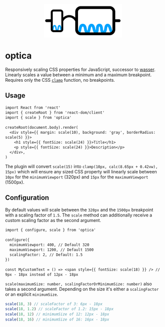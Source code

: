 <p align="center">
  <img src="https://github.com/tobua/optica/raw/main/logo.png" alt="avait" width="50%">
</p>

# optica

Responsively scaling CSS properties for JavaScript, successor to [wasser](https://github.com/tobua/wasser). Linearly scales a value between a minimum and a maximum breakpoint. Requires only the CSS [`clamp`](https://developer.mozilla.org/en-US/docs/Web/CSS/clamp) function, no breakpoints.

## Usage

```tsx
import React from 'react'
import { createRoot } from 'react-dom/client'
import { scale } from 'optica'

createRoot(document.body).render(
  <div style={{ margin: scale(10), background: 'gray', borderRadius: scale(5) }}>
    <h1 style={{ fontSize: scale(24) }}>Title</h1>
    <p style={{ fontSize: scale(24) }}>Description</p>
  </div>,
)
```

The plugin will convert `scale(15)` into `clamp(10px, calc(8.65px + 0.42vw), 15px)` which will ensure any sized CSS property will linearly scale between `10px` for the `minimumViewport` (320px) and `15px` for the `maximumViewport` (1500px).

## Configuration

By default values will scale between the `320px` and the `1500px` breakpoint with a scaling factor of `1.5`. The `scale` method can additionally receive a custom scaling factor as the second argument.

```tsx
import { configure, scale } from 'optica'

configure({
  minimumViewport: 400, // Default 320
  maximumViewport: 1200, // Default 1500
  scalingFactor: 2, // Default: 1.5
})

const MyCustomText = () => <span style={{ fontSize: scale(18) }} /> // 9px - 18px instead of 12px - 18px
```

`scale(maximumSize: number, scalingFactorOrMinimumSize: number)` also takes a second argument. Depending on the size it's either a `scalingFactor` or an explicit `minimumSize`.

```ts
scale(18, 3) // scaleFactor of 3: 6px - 18px
scale(18, 1.2) // scaleFactor of 1.2: 15px - 18px
scale(18, 12) // minimumSize of 12: 12px - 18px
scale(18, 16) // minimumSize of 16: 16px - 18px
```
